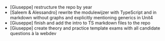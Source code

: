- [Giuseppe] restructure the repo by year
- [Saleem & Alessandro] rewrite the modulewijzer with TypeScript and in markdown without graphs and explicitly mentioning generics in Unit4
- [Giuseppe] finish and add the intro to TS markdown files to the repo
- [Giuseppe] create theory and practice template exams with all candidate questions à la webdev
